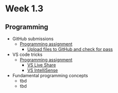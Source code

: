 # Week 1.3

<!---

## Numerical Modelling 2

- [Book theory](./numerical_methods/overview)
  - [](./numerical_methods/5-numerical-integration.ipynb)
  - [](./numerical_methods/6-initial-value-problem-singlestep.ipynb)
  - [](./numerical_methods/7-multistep_and_multistage_methods.ipynb)
  - [](./numerical_methods/8-boundary-value-problem.ipynb)
  - [](./numerical_methods/9-starting_with_PDEs.ipynb)
- Lecture slides
- [Workshop assignment](https://tudelft-mude.github.io/workbook-2025/assignments/WS1.3/README.html)
- [Group assignment](https://tudelft-mude.github.io/workbook-2025/assignments/GA1.13/README.html)
- Fundamental concepts
  - tbd


-->

## Programming

- GitHub submissions
  - [Programming assignment](https://mude.citg.tudelft.nl/workbook-2025/assignments/PA1.3/README.html)
    - [Upload files to GitHub and check for pass](https://mude.citg.tudelft.nl/workbook-2025/assignments/PA1.3/1_upload_github.html)
- VS code tricks
  - [Programming assignment](https://mude.citg.tudelft.nl/workbook-2025/assignments/PA1.3/README.html)
    - [VS Live Share](https://mude.citg.tudelft.nl/workbook-2025/assignments/PA1.3/2_VS_share.html)
    - [VS IntelliSense](https://mude.citg.tudelft.nl/workbook-2025/assignments/PA1.3/3_IntelliSense.html)
- Fundamental programming concepts
  - tbd
  - tbd